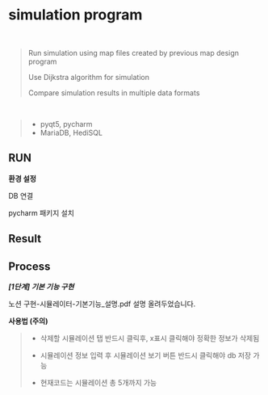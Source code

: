 # simulation program

</br>

> Run simulation using map files created by previous map design program
>
> Use Dijkstra algorithm for simulation
>
> Compare simulation results in multiple data formats
</br>

> + pyqt5, pycharm
> + MariaDB, HediSQL

## RUN
**환경 설정**

DB 연결

pycharm 패키지 설치

## Result

## Process
***[1단계] 기본 기능 구현***

노션 구현-시뮬레이터-기본기능_설명.pdf 설명 올려두었습니다.

**사용법 (주의)**

> + 삭제할 시뮬레이션 탭 반드시 클릭후, x표시 클릭해야 정확한 정보가 삭제됨
>
> + 시뮬레이션 정보 입력 후 시뮬레이션 보기 버튼 반드시 클릭해야 db 저장 가능
>
> + 현재코드는 시뮬레이션 총 5개까지 가능
</br>


